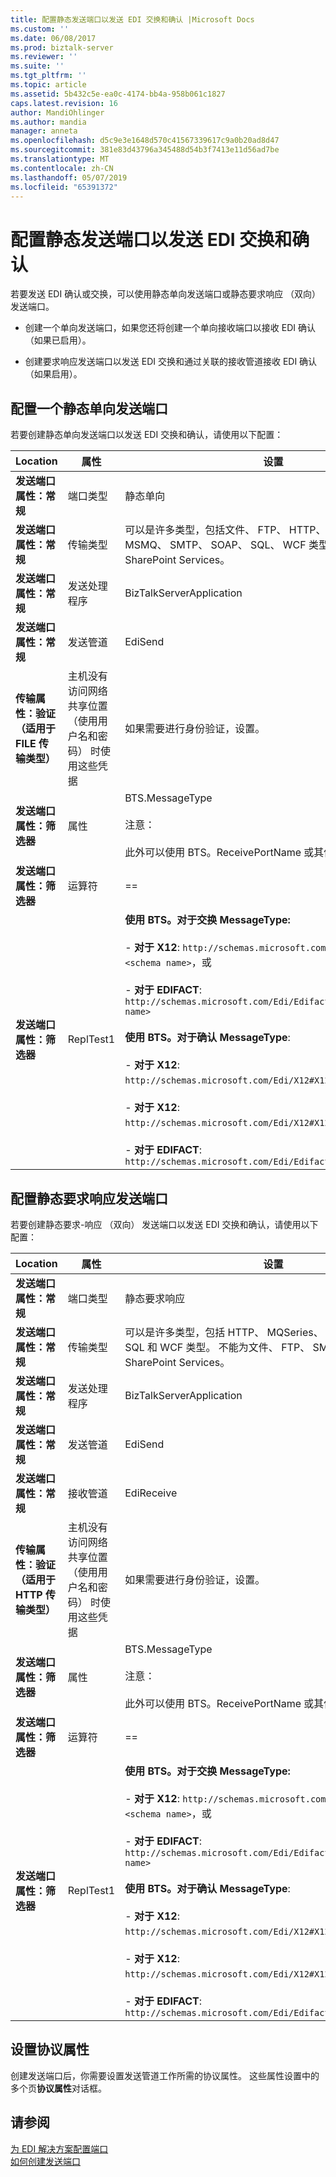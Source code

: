 ```yaml
---
title: 配置静态发送端口以发送 EDI 交换和确认 |Microsoft Docs
ms.custom: ''
ms.date: 06/08/2017
ms.prod: biztalk-server
ms.reviewer: ''
ms.suite: ''
ms.tgt_pltfrm: ''
ms.topic: article
ms.assetid: 5b432c5e-ea0c-4174-bb4a-958b061c1827
caps.latest.revision: 16
author: MandiOhlinger
ms.author: mandia
manager: anneta
ms.openlocfilehash: d5c9e3e1648d570c41567339617c9a0b20ad8d47
ms.sourcegitcommit: 381e83d43796a345488d54b3f7413e11d56ad7be
ms.translationtype: MT
ms.contentlocale: zh-CN
ms.lasthandoff: 05/07/2019
ms.locfileid: "65391372"
---
```

# <a name="configuring-a-static-send-port-to-send-edi-interchanges-and-acknowledgments"></a>配置静态发送端口以发送 EDI 交换和确认
若要发送 EDI 确认或交换，可以使用静态单向发送端口或静态要求响应 （双向） 发送端口。  
  
-   创建一个单向发送端口，如果您还将创建一个单向接收端口以接收 EDI 确认 （如果已启用）。  
  
-   创建要求响应发送端口以发送 EDI 交换和通过关联的接收管道接收 EDI 确认 （如果启用）。  
  
## <a name="configuring-a-static-one-way-send-port"></a>配置一个静态单向发送端口  
 若要创建静态单向发送端口以发送 EDI 交换和确认，请使用以下配置：  
  
|Location|属性|设置|  
|--------------|--------------|-------------|  
|**发送端口属性：常规**|端口类型|静态单向|  
|**发送端口属性：常规**|传输类型|可以是许多类型，包括文件、 FTP、 HTTP、 MQSeries、 MSMQ、 SMTP、 SOAP、 SQL、 WCF 类型和 Windows SharePoint Services。|  
|**发送端口属性：常规**|发送处理程序|BizTalkServerApplication|  
|**发送端口属性：常规**|发送管道|EdiSend|  
|**传输属性：验证 （适用于 FILE 传输类型）**|主机没有访问网络共享位置 （使用用户名和密码） 时使用这些凭据|如果需要进行身份验证，设置。|  
|**发送端口属性：筛选器**|属性|BTS.MessageType<br /><br /> 注意：<br /><br /> 此外可以使用 BTS。ReceivePortName 或其他升级的属性。|  
|**发送端口属性：筛选器**|运算符|==|  
|**发送端口属性：筛选器**|ReplTest1|**使用 BTS。对于交换 MessageType:**<br /><br /> - **对于 X12**: `http://schemas.microsoft.com/Edi/X12/2006#<schema name>`，或<br /><br /> - **对于 EDIFACT**: `http://schemas.microsoft.com/Edi/Edifact/2006#<schema name>`<br /><br /> **使用 BTS。对于确认 MessageType**:<br /><br /> -                     **对于 X12**: `http://schemas.microsoft.com/Edi/X12#X12_997_Root`，或<br /><br /> -                     **对于 X12**: `http://schemas.microsoft.com/Edi/X12#X12_TA1_Root`，或<br /><br /> -                     **对于 EDIFACT**: `http://schemas.microsoft.com/Edi/Edifact#Efact_Contrl_Root`|  
  
## <a name="configuring-a-static-solicit-response-send-port"></a>配置静态要求响应发送端口  
 若要创建静态要求-响应 （双向） 发送端口以发送 EDI 交换和确认，请使用以下配置：  
  
|Location|属性|设置|  
|--------------|--------------|-------------|  
|**发送端口属性：常规**|端口类型|静态要求响应|  
|**发送端口属性：常规**|传输类型|可以是许多类型，包括 HTTP、 MQSeries、 MSMQ、 SOAP、 SQL 和 WCF 类型。 不能为文件、 FTP、 SMTP 或 Windows SharePoint Services。|  
|**发送端口属性：常规**|发送处理程序|BizTalkServerApplication|  
|**发送端口属性：常规**|发送管道|EdiSend|  
|**发送端口属性：常规**|接收管道|EdiReceive|  
|**传输属性：验证 （适用于 HTTP 传输类型）**|主机没有访问网络共享位置 （使用用户名和密码） 时使用这些凭据|如果需要进行身份验证，设置。|  
|**发送端口属性：筛选器**|属性|BTS.MessageType<br /><br /> 注意：<br /><br /> 此外可以使用 BTS。ReceivePortName 或其他升级的属性。|  
|**发送端口属性：筛选器**|运算符|==|  
|**发送端口属性：筛选器**|ReplTest1|**使用 BTS。对于交换 MessageType:**<br /><br /> -                     **对于 X12**: `http://schemas.microsoft.com/Edi/X12/2006#<schema name>`，或<br /><br /> -                     **对于 EDIFACT**: `http://schemas.microsoft.com/Edi/Edifact/2006#<schema name>`<br /><br /> **使用 BTS。对于确认 MessageType**:<br /><br /> -                     **对于 X12**: `http://schemas.microsoft.com/Edi/X12#X12_997_Root`，或<br /><br /> -                     **对于 X12**: `http://schemas.microsoft.com/Edi/X12#X12_TA1_Root`，或<br /><br /> -                     **对于 EDIFACT**: `http://schemas.microsoft.com/Edi/Edifact#Efact_Contrl_Root`|  
  
## <a name="setting-agreement-properties"></a>设置协议属性  
 创建发送端口后，你需要设置发送管道工作所需的协议属性。 这些属性设置中的多个页**协议属性**对话框。  
  
## <a name="see-also"></a>请参阅  
 [为 EDI 解决方案配置端口](../core/configuring-ports-for-an-edi-solution.md)   
 [如何创建发送端口](../core/how-to-create-a-send-port2.md)